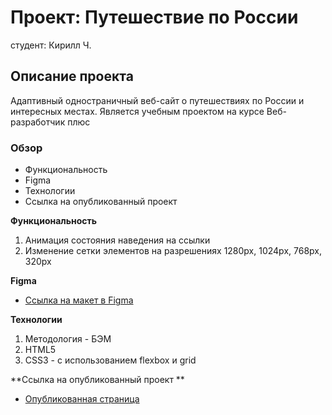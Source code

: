 # Проект: Путешествие по России
студент: Кирилл Ч.
## Описание проекта
Адаптивный одностраничный веб-сайт о путешествиях по России и интересных местах. Является учебным проектом на курсе Веб-разработчик плюс  
### Обзор
* Функциональность
* Figma
* Технологии
* Ссылка на опубликованный проект

**Функциональность**

1. Анимация состояния наведения на ссылки
2. Изменение сетки элементов на разрешениях 1280px, 1024px, 768px, 320px

**Figma**

* [Ссылка на макет в Figma](https://www.figma.com/file/5S2WSbEFL6awjVWJ0NWL8Q/Sprint-3_-Russia-_-desktop-mobile?node-id=28503%3A0)

**Технологии**

1. Методология - БЭМ
2. HTML5
3. CSS3 - с использованием flexbox и grid

**Ссылка на опубликованный проект **

* [Опубликованная страница](https://insomniac-bear.github.io/russian-travel/)